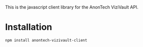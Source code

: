 This is the javascript client library for the AnonTech ViziVault API.

# Installation

`npm install anontech-vizivault-client`